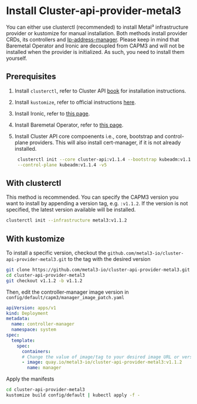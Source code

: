 # Install Cluster-api-provider-metal3

You can either use clusterctl (recommended) to install Metal³ infrastructure provider
or kustomize for manual installation. Both methods install provider CRDs,
its controllers and [Ip-address-manager](https://github.com/metal3-io/ip-address-manager).
Please keep in mind that Baremetal Operator and Ironic are decoupled from CAPM3
and will not be installed when the provider is initialized. As such, you need to
install them yourself.

## Prerequisites

1. Install `clusterctl`, refer to Cluster API [book](https://cluster-api.sigs.k8s.io/user/quick-start.html#install-clusterctl) for installation instructions.
1. Install `kustomize`, refer to official instructions [here](https://kubectl.docs.kubernetes.io/installation/kustomize/).
1. Install Ironic, refer to [this page](../ironic/ironic_installation.html).
1. Install Baremetal Operator, refer to [this page](../bmo/install_baremetal_operator.html).
1. Install Cluster API core compoenents i.e., core, bootstrap and control-plane providers. This will also install cert-manager, if it is not already installed.

    ```bash
     clusterctl init --core cluster-api:v1.1.4 --bootstrap kubeadm:v1.1.4 \
     --control-plane kubeadm:v1.1.4 -v5
    ```

## With clusterctl

This method is recommended. You can specify the CAPM3 version you want to install by appending a version tag, e.g. `:v1.1.2`. If the version is not specified, the latest version available will be installed.

```bash
clusterctl init --infrastructure metal3:v1.1.2
```

## With kustomize

To install a specific version, checkout the `github.com/metal3-io/cluster-api-provider-metal3.git` to the tag with the desired version

```bash
git clone https://github.com/metal3-io/cluster-api-provider-metal3.git
cd cluster-api-provider-metal3
git checkout v1.1.2 -b v1.1.2

```

Then, edit the controller-manager image version in `config/default/capm3/manager_image_patch.yaml`

```yaml
apiVersion: apps/v1
kind: Deployment
metadata:
  name: controller-manager
  namespace: system
spec:
  template:
    spec:
      containers:
      # Change the value of image/tag to your desired image URL or version tag
      - image: quay.io/metal3-io/cluster-api-provider-metal3:v1.1.2
        name: manager
```

Apply the manifests

```bash
cd cluster-api-provider-metal3
kustomize build config/default | kubectl apply -f -
```
